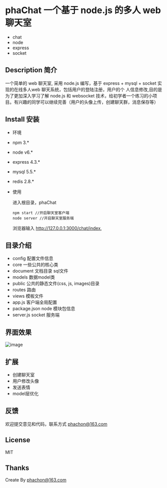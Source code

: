 # phaChat 一个基于 node.js 的多人 web 聊天室
 - chat
 - node
 - express
 - socket
 
## Description 简介
一个简单的 web 聊天室, 采用 node.js 编写，基于 express + mysql + socket 实现的在线多人web 聊天系统，包括用户的登陆注册，用户的个
人信息修改,目的是为了更加深入学习了解 node.js 和 websocket 技术，给初学者一个练习的小项目。有兴趣的同学可以继续完善（用户的头像上传，创建聊天群，消息保存等）

## Install 安装

- 环境
 - npm 3.*
 - node v6.*
 - express 4.3.*
 - mysql 5.5.*
 - redis 2.8.*
 
- 使用

  进入根目录，phaChat

  ```
  npm start //开启聊天室客户端
  node server //开启聊天室服务端
  ```  
  浏览器输入 http://127.0.0.1:3000/chat/index,
    
## 目录介绍
- config 配置文件信息
- core 一些公共的核心类
- document 文档目录 sql文件
- models 数据model类
- public 公共的静态文件(css, js, images)目录
- routes 路由
- views 模板文件
- app.js 客户端全局配置
- package.json node 模块包信息
- server.js socket 服务端

## 界面效果
![image](https://raw.githubusercontent.com/phachon/phaChat/master/public/images/chat.jpg)

## 扩展

- 创建聊天室
- 用户修改头像
- 发送表情
- model层优化

## 反馈

欢迎提交意见和代码，联系方式 phachon@163.com

## License

MIT

Thanks
---------
Create By phachon@163.com
